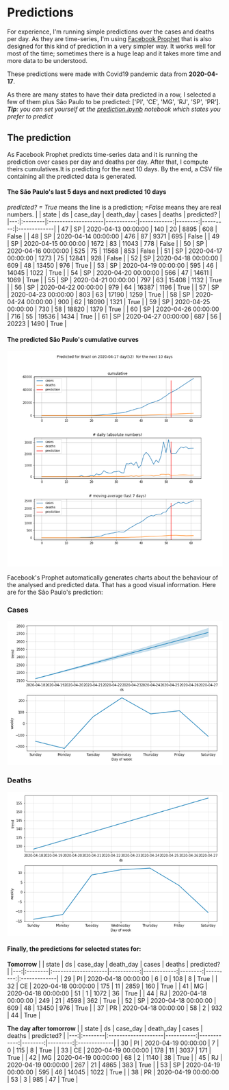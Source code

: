 # **Predictions**
For experience, I'm running simple predictions over the cases and deaths per day. As they are time-series, I'm using [Facebook Prophet](https://facebook.github.io/prophet/docs/quick_start.html) that is also designed for this kind of prediction in a very simpler way. It works well for most of the time; sometimes there is a huge leap and it takes more time and more data to be understood.

These predictions were made with Covid19 pandemic data from **2020-04-17**.

As there are many states to have their data predicted in a row, I selected a few of them plus São Paulo to be predicted:
['PI', 'CE', 'MG', 'RJ', 'SP', 'PR'].
***Tip**: you can set yourself at the *[prediction.ipynb](../prediction.ipynb)* notebook which states you prefer to predict*


## The prediction
As Facebook Prophet predicts time-series data and it is running the prediction over cases per day and deaths per day. After that, I compute theirs cumulatives.It is predicting for the next 10 days.
By the end, a CSV file containing all the predicted data is generated.

#### The São Paulo's last 5 days and next predicted 10 days
*predicted? = True* means the line is a prediction; *=False* means they are real numbers.
|    | state   | ds                  |   case_day |   death_day |   cases |   deaths | predicted?   |
|---:|:--------|:--------------------|-----------:|------------:|--------:|---------:|:-------------|
| 47 | SP      | 2020-04-13 00:00:00 |        140 |          20 |    8895 |      608 | False        |
| 48 | SP      | 2020-04-14 00:00:00 |        476 |          87 |    9371 |      695 | False        |
| 49 | SP      | 2020-04-15 00:00:00 |       1672 |          83 |   11043 |      778 | False        |
| 50 | SP      | 2020-04-16 00:00:00 |        525 |          75 |   11568 |      853 | False        |
| 51 | SP      | 2020-04-17 00:00:00 |       1273 |          75 |   12841 |      928 | False        |
| 52 | SP      | 2020-04-18 00:00:00 |        609 |          48 |   13450 |      976 | True         |
| 53 | SP      | 2020-04-19 00:00:00 |        595 |          46 |   14045 |     1022 | True         |
| 54 | SP      | 2020-04-20 00:00:00 |        566 |          47 |   14611 |     1069 | True         |
| 55 | SP      | 2020-04-21 00:00:00 |        797 |          63 |   15408 |     1132 | True         |
| 56 | SP      | 2020-04-22 00:00:00 |        979 |          64 |   16387 |     1196 | True         |
| 57 | SP      | 2020-04-23 00:00:00 |        803 |          63 |   17190 |     1259 | True         |
| 58 | SP      | 2020-04-24 00:00:00 |        900 |          62 |   18090 |     1321 | True         |
| 59 | SP      | 2020-04-25 00:00:00 |        730 |          58 |   18820 |     1379 | True         |
| 60 | SP      | 2020-04-26 00:00:00 |        716 |          55 |   19536 |     1434 | True         |
| 61 | SP      | 2020-04-27 00:00:00 |        687 |          56 |   20223 |     1490 | True         |

 #### The predicted São Paulo's cumulative curves
![](brazil_predictions.png)

Facebook's Prophet automatically generates charts about the behaviour of the analysed and predicted data. That has a good visual information. Here are for the São Paulo's prediction:
### Cases
![](brazil_prophet_cases.png)

 ### Deaths
![](brazil_prophet_deaths.png)
#### Finally, the predictions for selected states for:
**Tomorrow**
|    | state   | ds                  |   case_day |   death_day |   cases |   deaths | predicted?   |
|---:|:--------|:--------------------|-----------:|------------:|--------:|---------:|:-------------|
| 29 | PI      | 2020-04-18 00:00:00 |          6 |           0 |     108 |        8 | True         |
| 32 | CE      | 2020-04-18 00:00:00 |        175 |          11 |    2859 |      160 | True         |
| 41 | MG      | 2020-04-18 00:00:00 |         51 |           1 |    1072 |       36 | True         |
| 44 | RJ      | 2020-04-18 00:00:00 |        249 |          21 |    4598 |      362 | True         |
| 52 | SP      | 2020-04-18 00:00:00 |        609 |          48 |   13450 |      976 | True         |
| 37 | PR      | 2020-04-18 00:00:00 |         58 |           2 |     932 |       44 | True         |

 **The day after tomorrow** 
|    | state   | ds                  |   case_day |   death_day |   cases |   deaths | predicted?   |
|---:|:--------|:--------------------|-----------:|------------:|--------:|---------:|:-------------|
| 30 | PI      | 2020-04-19 00:00:00 |          7 |           0 |     115 |        8 | True         |
| 33 | CE      | 2020-04-19 00:00:00 |        178 |          11 |    3037 |      171 | True         |
| 42 | MG      | 2020-04-19 00:00:00 |         68 |           2 |    1140 |       38 | True         |
| 45 | RJ      | 2020-04-19 00:00:00 |        267 |          21 |    4865 |      383 | True         |
| 53 | SP      | 2020-04-19 00:00:00 |        595 |          46 |   14045 |     1022 | True         |
| 38 | PR      | 2020-04-19 00:00:00 |         53 |           3 |     985 |       47 | True         |